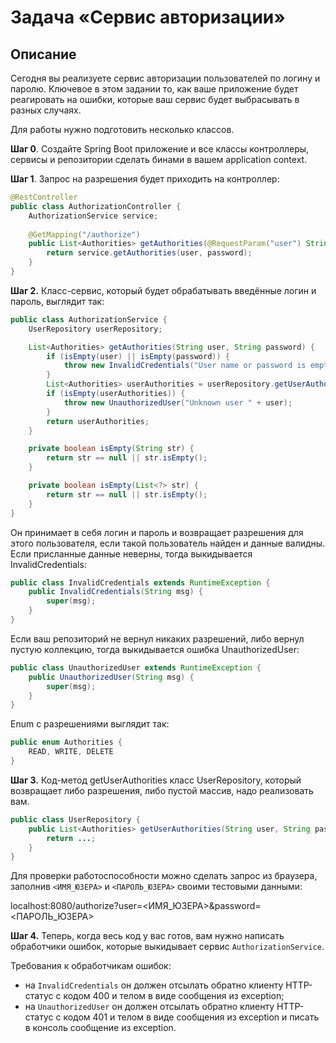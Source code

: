 # Задача «Сервис авторизации»

## Описание

Сегодня вы реализуете сервис авторизации пользователей по логину и паролю. Ключевое в этом задании то, как ваше приложение будет реагировать на ошибки, которые ваш сервис будет выбрасывать в разных случаях.

Для работы нужно подготовить несколько классов.

**Шаг 0**. Создайте Spring Boot приложение и все классы контроллеры, сервисы и репозитории сделать бинами в вашем application context.

**Шаг 1**. Запрос на разрешения будет приходить на контроллер:

```java
@RestController
public class AuthorizationController {
    AuthorizationService service;
    
    @GetMapping("/authorize")
    public List<Authorities> getAuthorities(@RequestParam("user") String user, @RequestParam("password") String password) {
        return service.getAuthorities(user, password);
    }
}
``` 

**Шаг 2.** Класс-сервис, который будет обрабатывать введённые логин и пароль, выглядит так: 

```java
public class AuthorizationService {
    UserRepository userRepository;

    List<Authorities> getAuthorities(String user, String password) {
        if (isEmpty(user) || isEmpty(password)) {
            throw new InvalidCredentials("User name or password is empty");
        }
        List<Authorities> userAuthorities = userRepository.getUserAuthorities(user, password);
        if (isEmpty(userAuthorities)) {
            throw new UnauthorizedUser("Unknown user " + user);
        }
        return userAuthorities;
    }

    private boolean isEmpty(String str) {
        return str == null || str.isEmpty();
    }

    private boolean isEmpty(List<?> str) {
        return str == null || str.isEmpty();
    }
}
``` 
Он принимает в себя логин и пароль и возвращает разрешения для этого пользователя, если такой пользователь найден и данные валидны. Если присланные данные неверны, тогда выкидывается InvalidCredentials:

```java
public class InvalidCredentials extends RuntimeException {
    public InvalidCredentials(String msg) {
        super(msg);
    }
}
``` 

Если ваш репозиторий не вернул никаких разрешений, либо вернул пустую коллекцию, тогда выкидывается ошибка UnauthorizedUser:

```java
public class UnauthorizedUser extends RuntimeException {
    public UnauthorizedUser(String msg) {
        super(msg);
    }
}
``` 

Enum с разрешениями выглядит так:

```java
public enum Authorities {
    READ, WRITE, DELETE
}
``` 

**Шаг 3.** Код-метод getUserAuthorities класс UserRepository, который возвращает либо разрешения, либо пустой массив, надо реализовать вам.

```java
public class UserRepository {
    public List<Authorities> getUserAuthorities(String user, String password) {
        return ...;
    }
}
``` 

Для проверки работоспособности можно сделать запрос из браузера, заполнив `<ИМЯ_ЮЗЕРА>` и `<ПАРОЛЬ_ЮЗЕРА>` своими тестовыми данными: 

localhost:8080/authorize?user=<ИМЯ_ЮЗЕРА>&password=<ПАРОЛЬ_ЮЗЕРА>

**Шаг 4.** Теперь, когда весь код у вас готов, вам нужно написать обработчики ошибок, которые выкидывает сервис `AuthorizationService`. 

Требования к обработчикам ошибок:

* на `InvalidCredentials` он должен отсылать обратно клиенту HTTP-статус с кодом 400 и телом в виде сообщения из exception;
* на `UnauthorizedUser` он должен отсылать обратно клиенту HTTP-статус с кодом 401 и телом в виде сообщения из exception и писать в консоль сообщение из exception.